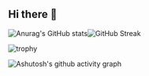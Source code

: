 ## Hi there 👋

![Anurag's GitHub stats](https://github-readme-stats.vercel.app/api?username=sumingyd)![GitHub Streak](https://streak-stats.demolab.com/?user=sumingyd)

![trophy](https://github-profile-trophy.vercel.app/?username=sumingyd)

![Ashutosh's github activity graph](https://github-readme-activity-graph.vercel.app/graph?username=sumingyd)




<!--
**sumingyd/sumingyd** is a ✨ _special_ ✨ repository because its `README.md` (this file) appears on your GitHub profile.

Here are some ideas to get you started:

- 🔭 I’m currently working on ...
- 🌱 I’m currently learning ...
- 👯 I’m looking to collaborate on ...
- 🤔 I’m looking for help with ...
- 💬 Ask me about ...
- 📫 How to reach me: ...
- 😄 Pronouns: ...
- ⚡ Fun fact: ...
-->
